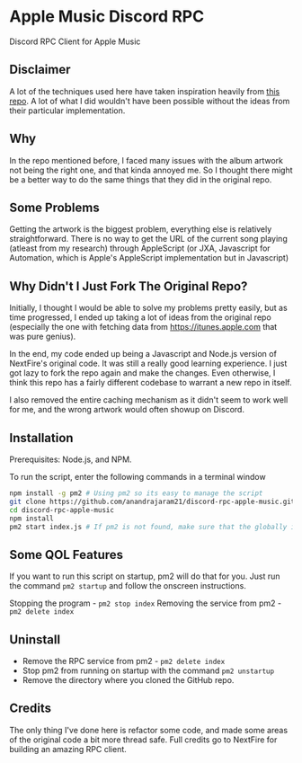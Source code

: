 # Apple Music Discord RPC

Discord RPC Client for Apple Music

## Disclaimer

A lot of the techniques used here have taken inspiration heavily from [this repo](https://github.com/NextFire/apple-music-discord-rpc). A lot of what I did wouldn't have been possible without the ideas from their particular implementation.

## Why

In the repo mentioned before, I faced many issues with the album artwork not being the right one, and that kinda annoyed me. So I thought there might be a better way to do the same things that they did in the original repo.

## Some Problems

Getting the artwork is the biggest problem, everything else is relatively straightforward. There is no way to get the URL of the current song playing (atleast from my research) through AppleScript (or JXA, Javascript for Automation, which is Apple's AppleScript implementation but in Javascript)

## Why Didn't I Just Fork The Original Repo?

Initially, I thought I would be able to solve my problems pretty easily, but as time progressed, I ended up taking a lot of ideas from the original repo (especially the one with fetching data from https://itunes.apple.com that was pure genius).

In the end, my code ended up being a Javascript and Node.js version of NextFire's original code. It was still a really good learning experience. I just got lazy to fork the repo again and make the changes. Even otherwise, I think this repo has a fairly different codebase to warrant a new repo in itself.

I also removed the entire caching mechanism as it didn't seem to work well for me, and the wrong artwork would often showup on Discord.

## Installation

Prerequisites: Node.js, and NPM.

To run the script, enter the following commands in a terminal window

```bash
npm install -g pm2 # Using pm2 so its easy to manage the script
git clone https://github.com/anandrajaram21/discord-rpc-apple-music.git
cd discord-rpc-apple-music
npm install
pm2 start index.js # If pm2 is not found, make sure that the globally installed npm packages are in your PATH
```

## Some QOL Features

If you want to run this script on startup, pm2 will do that for you. Just run the command `pm2 startup` and follow the onscreen instructions.

Stopping the program - `pm2 stop index`
Removing the service from pm2 - `pm2 delete index`

## Uninstall

- Remove the RPC service from pm2 - `pm2 delete index`
- Stop pm2 from running on startup with the command `pm2 unstartup`
- Remove the directory where you cloned the GitHub repo.

## Credits

The only thing I've done here is refactor some code, and made some areas of the original code a bit more thread safe. Full credits go to NextFire for building an amazing RPC client.
